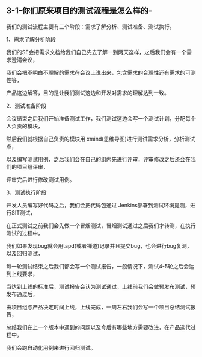 ## 3-1-你们原来项目的测试流程是怎么样的-

我们的测试流程主要有三个阶段：需求了解分析、测试准备、测试执行。

1、需求了解分析阶段

我们的SE会把需求文档给我们自己先去了解一到两天这样，之后我们会有一个需求澄清会议，

我们会把不明白不理解的需求在会议上说出来，包含需求的合理性还有需求的可测性等，

产品这边解答，目的是让我们测试这边和开发对需求的理解达到一致。

2、测试准备阶段

会议结束之后我们开始准备测试工作，我们测试这边会写一个测试计划，分配每个人负责的模块，

然后我们就根据自己负责的模块用 xmind(思维导图)进行测试需求分析，分析测试点，

以及编写测试用例，之后我们会在自己的组内先进行评审，评审修改之后还会在我们的项目组评审，

评审完后进行修改测试用例。

3、测试执行阶段

开发人员编写好代码之后，我们会把代码包通过 Jenkins部署到测试环境提测，进行SIT测试，

在正式测试之前我们会先做一个冒烟测试，冒烟测试通过之后我们才转测，在执行测试的过程中，

我们如果发现bug就会用tapd(或者禅道)记录并且提交bug，也会进行bug复测，以及回归测试，

每一轮测试结束之后我们都会写一个测试报告，一般情况下，测试4-5轮之后会达到上线要求，

当达到上线的标准后，测试报告会认为测试通过，上线前我们会做预发布测试，预发布通过后，

由项目组与产品决定时间上线，上线完成，一周左右我们会写一个项目总结测试报告，

总结我们在上一个版本中遇到的问题以及今后有哪些地方需要改进，在产品选代过程中，

我们会跑自动化用例来进行回归测试。
